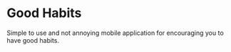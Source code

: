 # Good Habits
Simple to use and not annoying mobile application for encouraging you to have good habits.
